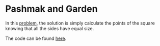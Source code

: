 # Pashmak and Garden

In this [problem](https://codeforces.com/contest/459/problem/A), the solution is simply calculate the points of the square knowing that all the sides have equal size.

The code can be found [here](./solution.cpp).
